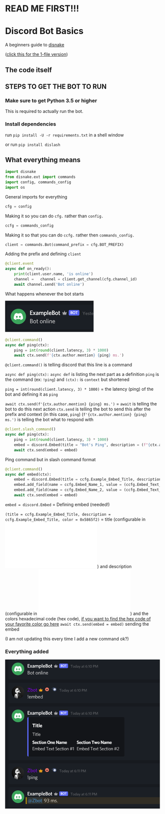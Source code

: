 # **READ ME FIRST!!!**

Discord Bot Basics
=
A beginners guide to [disnake](https://github.com/EQUENOS/disnake) 

([click this for the 1-file version](https://pastebin.com/raw/nqAE8ye1))

The code itself
-

## STEPS TO GET THE BOT TO RUN

### Make sure to get Python 3.5 or higher
This is required to actually run the bot.

### Install dependencies

run `pip install -U -r requirements.txt` in a shell window

or run `pip install dislash`

## What everything means

```py
import disnake
from disnake.ext import commands
import config, commands_config
import os
``` 
General imports for everything

```py
cfg = config
```
Making it so you can do `cfg.` rather than `config.`

```py
ccfg = commands_config
```
Making it so that you can do `ccfg.` rather then `commands_config.`

```py
client = commands.Bot(command_prefix = cfg.BOT_PREFIX)
```
Adding the prefix and defining `client`

```py
@client.event
async def on_ready():
    print(client.user.name, 'is online')
    channel =   channel = client.get_channel(cfg.channel_id)
    await channel.send('Bot online')
```
What happens whenever the bot starts

![bot online](/images/bot_online.png)

```py
@client.command()
async def ping(ctx):
    ping = int(round(client.latency, 3) * 1000)
    await ctx.send(f'{ctx.author.mention} {ping} ms.')
```
`@client.command()` is telling discord that this line is a command

`async def ping(ctx):` `async def` is listing the next part as a definition `ping` is the command (ex: `!ping`) and `(ctx):` is `context` but shortened

`ping = int(round(client.latency, 3) * 1000)` =  the latency (ping) of the bot and defining it as `ping`

`await ctx.send(f'{ctx.author.mention} {ping} ms.')` = `await` is telling the bot to do this next action
`ctx.send` is telling the bot to send this after the prefix and context (in this case, `ping`) (`f'{ctx.author.mention} {ping} ms.')` is telling the bot what to respond with

```py
@client.slash_command()
async def ping(ctx):
    ping = int(round(client.latency, 3) * 1000)
    embed = discord.Embed(title = "Bot's Ping", description = (f"{ctx.author.display_name} the bot's ping is {ping}ms"))
    await ctx.send(embed = embed)
```
Ping command but in slash command format

```py
@client.command()
async def embed(ctx):
    embed = discord.Embed(title = ccfg.Example_Embed_Title, description = ccfg.Example_Embed_Title, color = 0x5865f2) # blurple hex code
    embed.add_field(name = ccfg.Embed_Name_1, value = (ccfg.Embed_Text_1))
    embed.add_field(name = ccfg.Embed_Name_2, value = (ccfg.Embed_Text_2))
    await ctx.send(embed = embed)
```
`embed = discord.Embed` = Defining embed (needed!)

`(title = ccfg.Example_Embed_Title, description = ccfg.Example_Embed_Title, color = 0x5865f2)` = title (configurable in ![commands config](commands_config.py)) and description (configurable in ![commands config](commands_config.py)) and the colors hexadecimal code (hex code), [if you want to find the hex code of your favorite color go here](https://imagecolorpicker.com/color-code/5865f2) `await ctx.send(embed = embed)` sending the embed

(I am not updating this every time I add a new command ok?)

### Everything added
![bot online](/images/all_stuff_so_far.png)

